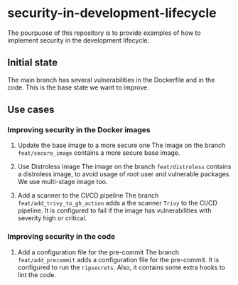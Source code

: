 # security-in-development-lifecycle
The pourpuose of this repository is to provide examples of how to implement security in the development lifecycle.

## Initial state
The main branch has several vulnerabilities in the Dockerfile and in the code. This is the base state we want to improve.

## Use cases

### Improving security in the Docker images
1. Update the base image to a more secure one
The image on the branch `feat/secure_image` contains a more secure base image.

2. Use Distroless image
The image on the branch `feat/distroless` contains a distroless image, to avoid usage of root user and vulnerable packages. We use multi-stage image too.

3. Add a scanner to the CI/CD pipeline
The branch `feat/add_trivy_to_gh_action` adds a the scanner `Trivy` to the CI/CD pipeline. It is configured to fail if the image has vulnerabilities with severity high or critical.

### Improving security in the code
1. Add a configuration file for the pre-commit
The branch `feat/add_precommit` adds a configuration file for the pre-commit. It is configured to run the `ripsecrets`. Also, it contains some extra hooks to lint the code.
